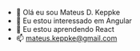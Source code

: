 - 👋 Olá eu sou Mateus D. Keppke
- 👀 Eu estou interessado em Angular
- 🌱 Eu estou aprendendo React
- 📫 mateus.keppke@gmail.com

<!---
MateusConju/MateusConju is a ✨ special ✨ repository because its `README.md` (this file) appears on your GitHub profile.
You can click the Preview link to take a look at your changes.
--->
